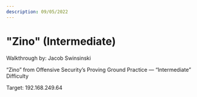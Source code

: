 ```yaml
---
description: 09/05/2022
---
```


# "Zino" (Intermediate)

Walkthrough by: Jacob Swinsinski

“Zino” from Offensive Security’s Proving Ground Practice — “Intermediate” Difficulty

Target: 192.168.249.64
